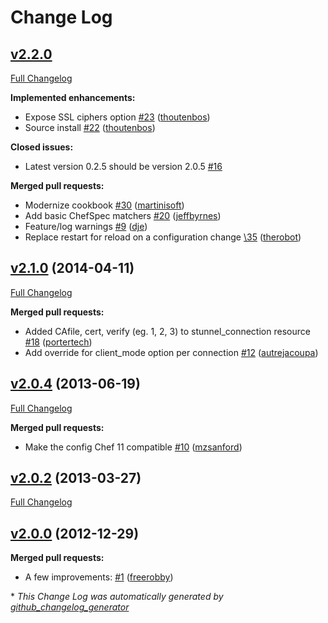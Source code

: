 # Change Log

## [v2.2.0](https://github.com/aetrion/chef-stunnel/tree/HEAD)

[Full Changelog](https://github.com/aetrion/chef-stunnel/compare/v2.1.0...HEAD)

**Implemented enhancements:**

- Expose SSL ciphers option [\#23](https://github.com/aetrion/chef-stunnel/pull/23) ([thoutenbos](https://github.com/thoutenbos))
- Source install [\#22](https://github.com/aetrion/chef-stunnel/pull/22) ([thoutenbos](https://github.com/thoutenbos))

**Closed issues:**

- Latest version 0.2.5 should be version 2.0.5 [\#16](https://github.com/aetrion/chef-stunnel/issues/16)

**Merged pull requests:**

- Modernize cookbook [\#30](https://github.com/aetrion/chef-stunnel/pull/30) ([martinisoft](https://github.com/martinisoft))
- Add basic ChefSpec matchers [\#20](https://github.com/aetrion/chef-stunnel/pull/20) ([jeffbyrnes](https://github.com/jeffbyrnes))
- Feature/log warnings [\#9](https://github.com/aetrion/chef-stunnel/pull/9) ([dje](https://github.com/dje))
- Replace restart for reload on a configuration change [\35](https://github.com/aetrion/chef-stunnel/pull/35) ([therobot](https://github.com/therobot))

## [v2.1.0](https://github.com/aetrion/chef-stunnel/tree/v2.1.0) (2014-04-11)
[Full Changelog](https://github.com/aetrion/chef-stunnel/compare/v2.0.4...v2.1.0)

**Merged pull requests:**

- Added CAfile, cert, verify \(eg. 1, 2, 3\) to stunnel\_connection resource [\#18](https://github.com/aetrion/chef-stunnel/pull/18) ([portertech](https://github.com/portertech))
- Add override for client\_mode option per connection [\#12](https://github.com/aetrion/chef-stunnel/pull/12) ([autrejacoupa](https://github.com/autrejacoupa))

## [v2.0.4](https://github.com/aetrion/chef-stunnel/tree/v2.0.4) (2013-06-19)
[Full Changelog](https://github.com/aetrion/chef-stunnel/compare/v2.0.2...v2.0.4)

**Merged pull requests:**

- Make the config Chef 11 compatible [\#10](https://github.com/aetrion/chef-stunnel/pull/10) ([mzsanford](https://github.com/mzsanford))

## [v2.0.2](https://github.com/aetrion/chef-stunnel/tree/v2.0.2) (2013-03-27)
[Full Changelog](https://github.com/aetrion/chef-stunnel/compare/v2.0.0...v2.0.2)

## [v2.0.0](https://github.com/aetrion/chef-stunnel/tree/v2.0.0) (2012-12-29)
**Merged pull requests:**

- A few improvements: [\#1](https://github.com/aetrion/chef-stunnel/pull/1) ([freerobby](https://github.com/freerobby))



\* *This Change Log was automatically generated by [github_changelog_generator](https://github.com/skywinder/Github-Changelog-Generator)*